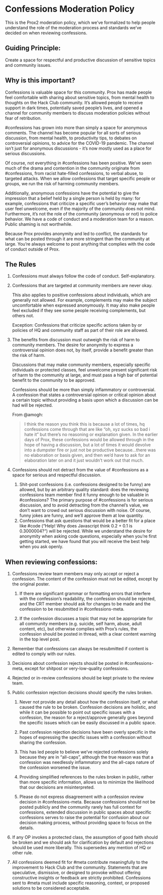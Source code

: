 # Confessions Moderation Policy

This is the Prox2 moderation policy, which we’ve formalized to help people understand the role of the moderation process and standards we’ve decided on when reviewing confessions.

## Guiding Principle:

Create a space for respectful and productive discussion of sensitive topics and community issues.

## Why is this important?

Confessions is valuable space for this community. Prox has made people feel comfortable with sharing about sensitive topics, from mental health to thoughts on the Hack Club community. It’s allowed people to receive support in dark times, potentially saved people’s lives, and opened a channel for community members to discuss moderation policies without fear of retribution.

#confessions has grown into more than simply a space for anonymous comments. The channel has become popular for all sorts of serious discussion, from mental health, to productivity tips, to debates on controversial opinions, to advice for the COVID-19 pandemic. The channel isn’t just for anonymous discussions - it’s now mostly used as a place for serious discussions.

Of course, not everything in #confessions has been positive. We’ve seen much of the drama and contention in the community originate from #confessions, from racist hate-filled confessions, to verbal abuse, to targeted attacks. When we allow confessions that target specific people or groups, we run the risk of harming community members.

Additionally, anonymous confessions have the potential to give the impression that a belief held by a single person is held by many: for example, confessions that criticize a specific user’s behavior may make that user feel unwelcome, even if the majority of the community does not mind. Furthermore, it’s not the role of the community (anonymous or not) to police behavior. We have a code of conduct and a moderation team for a reason. Public shaming is not worthwhile.

Because Prox provides anonymity and led to conflict, the standards for what can be posted through it are more stringent than the community at large. You’re always welcome to post anything that complies with the code of conduct outside of Prox.

## The Rules

1) Confessions must always follow the code of conduct.
   Self-explanatory.

2) Confessions that are targeted at community members are never okay.

   This also applies to positive confessions about individuals, which are generally not allowed. For example, complements may make the subject uncomfortable when expressed anonymously. It may also make people feel excluded if they see some people receiving complements, but others not.

   Exception: Confessions that criticize specific actions taken by or policies of HQ and community staff as part of their role are allowed.

3) The benefits from discussion must outweigh the risk of harm to community members.
   The desire for anonymity to express a controversial opinion does not, by itself, provide a benefit greater than the risk of harm.

   Discussions that may make community members, especially specific individuals or protected classes, feel unwelcome present significant risk of harm to the community at large, and must pass a high bar of potential benefit to the community to be approved.

   Confessions should be more than simply inflammatory or controversial. A confession that states a controversial opinion or critical opinion about a certain topic without providing a basis upon which a discussion can be had will be rejected.

   From @amogh:

   > I think the reason you think this is because a lot of times, hq confessions come through that are like “oh, xyz sucks so bad i hate it” but there’s no reasoning or explanation given. In the earlier days of Prox, these confessions would be allowed through in the hope of having a discussion, but a lot of times it would devolve into a dumpster fire or just not be productive because…there was no elaboration or basis given, and then we’d have to ask for an elaboration later on and it just wouldn’t work out that much.

4) Confessions should not detract from the value of #confessions as a space for serious and respectful discussion.
     1) Shit-post confessions (i.e. confessions designed to be funny) are allowed, but by an arbitrary quality standard: does the reviewing confessions team member find it funny enough to be valuable in #confessions? The primary purpose of #confessions is for serious discussion, and to avoid detracting from the channel’s value, we don’t want to crowd out serious discussion with noise. Of course, funny jokes are funny, and we’ll approve them at low quantity.
     2) Confessions that ask questions that would be a better fit for a place like #code  (“Help! Why does Javascript think 0.2 + 0.1 is 0.3000004?“) will be rejected. While we understand the desire for anonymity when asking code questions, especially when you’re first getting started, we have found that you will receive the best help when you ask openly.

## When reviewing confessions:

1) Confessions review team members may only accept or reject a confession. The content of the confession must not be edited, except by the original poster.
    
    1) If there are significant grammar or formatting errors that interfere with the confession’s readability, the confession should be rejected, and the CRT member should ask for changes to be made and the confession to be resubmitted in #confessions-meta.
    
    2) If the confession discusses a topic that may not be appropriate for all community members (e.g. suicide, self harm, abuse, adult content, etc), but otherwise complies with Prox’s rules, the confession should be posted in thread, with a clear content warning in the top level post.

2) Remember that confessions can always be resubmitted if content is edited to comply with our rules.

3) Decisions about confession rejects should be posted in #confessions-meta, except for shitpost or very-low-quality confessions.

4) Rejected or in-review confessions should be kept private to the review team.

5) Public confession rejection decisions should specify the rules broken.
    
    1) Never not provide any detail about how the confession itself, or what caused the rule to be broken. Confession decisions are holistic, and while it can be possible to point out specific issues with a confession, the reason for a reject/approve generally goes beyond the specific issues which can be easily discussed in a public space.
    
    2) Past confession rejection decisions have been overly specific in the hopes of expressing the specific issues with a confession without sharing the confession.
    
    3) This has led people to believe we’ve rejected confessions solely because they are in “all-caps”, although the true reason was that a confession was needlessly inflammatory and the all-caps nature of the confession worsened the issue.
    
    4) Providing simplified references to the rules broken in public, rather than more specific information, allows us to minimize the likelihood that our decisions are misinterpreted.
    
    5) Please do not express disagreement with a confession review decision in #confessions-meta. Because confessions should not be posted publicly and the community rarely has full context for confessions, extended discussion in public spaces about specific confessions serves to raise the potential for confusion about our decision making process, without providing space to focus on the details.

6) If any OP invokes a protected class, the assumption of good faith should be broken and we should ask for clarification by default and rejections should be used more liberally. This supersedes any mention of HQ or other rule.

7) All confessions deemed fit for #meta contribute meaningfully to the improvement to Hack Club and the community. Statements that are speculative, dismissive, or designed to provoke without offering constructive insights or feedback are strictly prohibited. Confessions sent to #meta must include specific reasoning, context, or proposed solutions to be considered acceptable.
